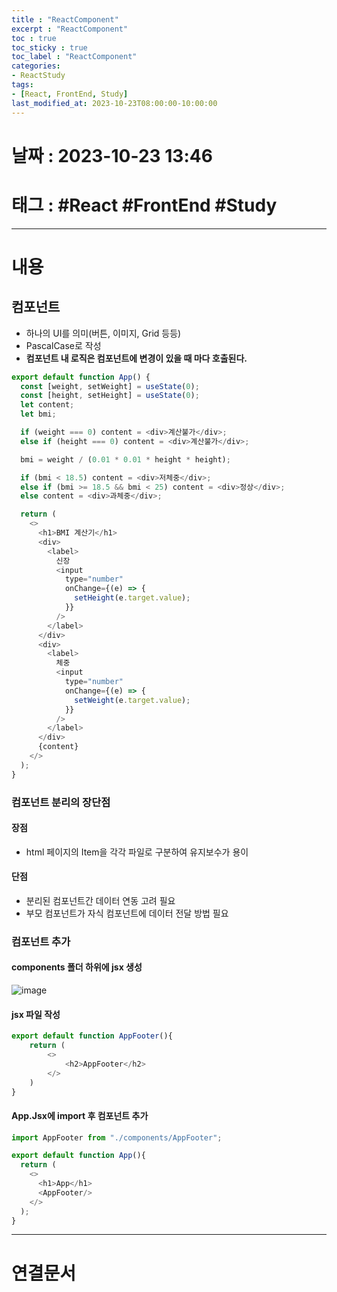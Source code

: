 ```yaml
---
title : "ReactComponent"
excerpt : "ReactComponent"
toc : true
toc_sticky : true
toc_label : "ReactComponent"
categories:
- ReactStudy
tags:
- [React, FrontEnd, Study]
last_modified_at: 2023-10-23T08:00:00-10:00:00
---
```


# 날짜 : 2023-10-23 13:46

# 태그 : #React #FrontEnd #Study 
---

# 내용

##  컴포넌트
- 하나의 UI를 의미(버튼, 이미지, Grid 등등)
- PascalCase로 작성
- **컴포넌트 내 로직은 컴포넌트에 변경이 있을 때 마다 호출된다.**

```javascript
export default function App() {
  const [weight, setWeight] = useState(0);
  const [height, setHeight] = useState(0);
  let content;
  let bmi;

  if (weight === 0) content = <div>계산불가</div>;
  else if (height === 0) content = <div>계산불가</div>;

  bmi = weight / (0.01 * 0.01 * height * height);

  if (bmi < 18.5) content = <div>저체중</div>;
  else if (bmi >= 18.5 && bmi < 25) content = <div>정상</div>;
  else content = <div>과체중</div>;

  return (
    <>
      <h1>BMI 계산기</h1>
      <div>
        <label>
          신장
          <input
            type="number"
            onChange={(e) => {
              setHeight(e.target.value);
            }}
          />
        </label>
      </div>
      <div>
        <label>
          체중
          <input
            type="number"
            onChange={(e) => {
              setWeight(e.target.value);
            }}
          />
        </label>
      </div>
      {content}
    </>
  );
}
```

### 컴포넌트 분리의 장단점

#### 장점
- html 페이지의 Item을 각각 파일로 구분하여 유지보수가 용이

#### 단점
- 분리된 컴포넌트간 데이터 연동 고려 필요
- 부모 컴포넌트가 자식 컴포넌트에 데이터 전달 방법 필요

### 컴포넌트 추가

#### components 폴더 하위에 jsx 생성
  
![image](../../assets/images/AppHeaderjsx.png)

#### jsx 파일 작성

```javascript
export default function AppFooter(){
    return (
        <>
            <h2>AppFooter</h2>
        </>
    )
}
```

#### App.Jsx에 import 후 컴포넌트 추가

```javascript
import AppFooter from "./components/AppFooter";

export default function App(){
  return (
    <>
      <h1>App</h1>
      <AppFooter/>
    </>
  );
}
```

---

# 연결문서
